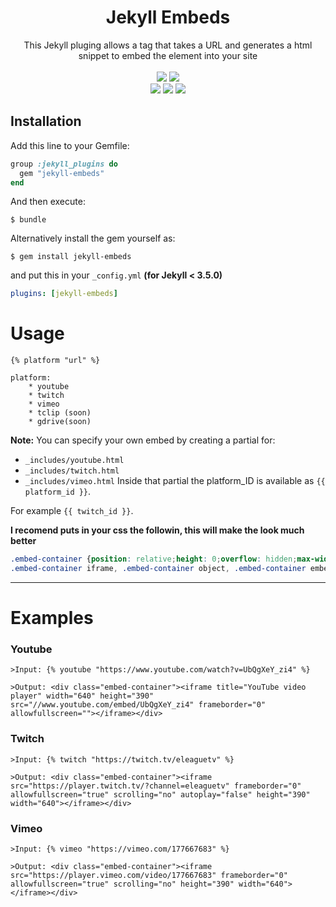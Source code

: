 <h1 align="center">Jekyll Embeds</h1>
<p align="center">This Jekyll pluging allows a tag that takes a URL and generates a html snippet to embed the element into your site<br><br><a href="#"><img src="https://badge.fury.io/rb/jekyll-embeds.svg"/></a> <a href="/LICENSE"><img src="https://badges.frapsoft.com/os/mit/mit.svg?v=103"/></a><br>
<a href="https://rubygems.org/gems/jekyll"><img src="https://img.shields.io/badge/jeykll-%5E3.8-orange.svg"/></a>
<a href="https://rubygems.org/gems/rake"><img src="https://img.shields.io/badge/rake-%5E1.10-orange.svg"/></a>
<a href="https://rubygems.org/gems/bundler"><img src="https://img.shields.io/badge/bundler-%5E10.0-orange.svg"/></a>
</p>


## Installation

Add this line to your Gemfile:

```ruby
group :jekyll_plugins do
  gem "jekyll-embeds"
end
```

And then execute:

    $ bundle


Alternatively install the gem yourself as:

    $ gem install jekyll-embeds

and put this in your ``_config.yml`` **(for Jekyll < 3.5.0)**

```yaml
plugins: [jekyll-embeds]
```


# Usage
```
{% platform "url" %}

platform:
    * youtube
    * twitch
    * vimeo
    * tclip (soon)
    * gdrive(soon)
```
**Note:** You can specify your own embed by creating a partial for:
* ``_includes/youtube.html``
* ``_includes/twitch.html``
* ``_includes/vimeo.html``
Inside that partial the platform_ID is available as ``{{ platform_id }}``.

For example ``{{ twitch_id }}``.


**I recomend puts in your css the followin, this will make the look much better**

```css
.embed-container {position: relative;height: 0;overflow: hidden;max-width: 100%;}
.embed-container iframe, .embed-container object, .embed-container embed {position: absolute;top: 0;left: 0;width: 100%;height: 100%;}
```


___



# Examples

### Youtube
```
>Input: {% youtube "https://www.youtube.com/watch?v=UbQgXeY_zi4" %}

>Output: <div class="embed-container"><iframe title="YouTube video player" width="640" height="390" src="//www.youtube.com/embed/UbQgXeY_zi4" frameborder="0" allowfullscreen=""></iframe></div>
```


### Twitch
```
>Input: {% twitch "https://twitch.tv/eleaguetv" %}

>Output: <div class="embed-container"><iframe src="https://player.twitch.tv/?channel=eleaguetv" frameborder="0" allowfullscreen="true" scrolling="no" autoplay="false" height="390" width="640"></iframe></div>
```


### Vimeo
```
>Input: {% vimeo "https://vimeo.com/177667683" %}

>Output: <div class="embed-container"><iframe src="https://player.vimeo.com/video/177667683" frameborder="0" allowfullscreen="true" scrolling="no" height="390" width="640"></iframe></div>
```
